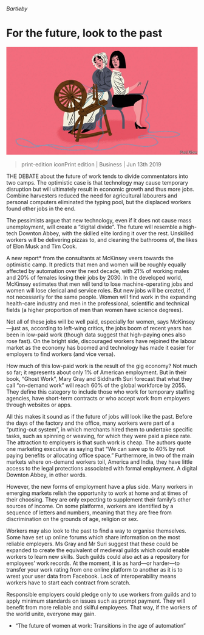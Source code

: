 ###### Bartleby

# For the future, look to the past 

![image](images/20190615_wbd001.jpg) 

> print-edition iconPrint edition | Business | Jun 13th 2019 

THE DEBATE about the future of work tends to divide commentators into two camps. The optimistic case is that technology may cause temporary disruption but will ultimately result in economic growth and thus more jobs. Combine harvesters reduced the need for agricultural labourers and personal computers eliminated the typing pool, but the displaced workers found other jobs in the end. 

The pessimists argue that new technology, even if it does not cause mass unemployment, will create a “digital divide”. The future will resemble a high-tech Downton Abbey, with the skilled elite lording it over the rest. Unskilled workers will be delivering pizzas to, and cleaning the bathrooms of, the likes of Elon Musk and Tim Cook. 

A new report* from the consultants at McKinsey veers towards the optimistic camp. It predicts that men and women will be roughly equally affected by automation over the next decade, with 21% of working males and 20% of females losing their jobs by 2030. In the developed world, McKinsey estimates that men will tend to lose machine-operating jobs and women will lose clerical and service roles. But new jobs will be created, if not necessarily for the same people. Women will find work in the expanding health-care industry and men in the professional, scientific and technical fields (a higher proportion of men than women have science degrees). 

Not all of these jobs will be well paid, especially for women, says McKinsey—just as, according to left-wing critics, the jobs boom of recent years has been in low-paid work (though data suggest that high-paying ones also rose fast). On the bright side, discouraged workers have rejoined the labour market as the economy has boomed and technology has made it easier for employers to find workers (and vice versa). 

How much of this low-paid work is the result of the gig economy? Not much so far; it represents about only 1% of American employment. But in their book, “Ghost Work”, Mary Gray and Siddharth Suri forecast that what they call “on-demand work” will reach 60% of the global workforce by 2055. They define this category to include those who work for temporary staffing agencies, have short-term contracts or who accept work from employers through websites or apps. 

All this makes it sound as if the future of jobs will look like the past. Before the days of the factory and the office, many workers were part of a “putting-out system”, in which merchants hired them to undertake specific tasks, such as spinning or weaving, for which they were paid a piece rate. The attraction to employers is that such work is cheap. The authors quote one marketing executive as saying that “We can save up to 40% by not paying benefits or allocating office space.” Furthermore, in two of the main markets where on-demand workers toil, America and India, they have little access to the legal protections associated with formal employment. A digital Downton Abbey, in other words. 

However, the new forms of employment have a plus side. Many workers in emerging markets relish the opportunity to work at home and at times of their choosing. They are only expecting to supplement their family’s other sources of income. On some platforms, workers are identified by a sequence of letters and numbers, meaning that they are free from discrimination on the grounds of age, religion or sex. 

Workers may also look to the past to find a way to organise themselves. Some have set up online forums which share information on the most reliable employers. Ms Gray and Mr Suri suggest that these could be expanded to create the equivalent of medieval guilds which could enable workers to learn new skills. Such guilds could also act as a repository for employees’ work records. At the moment, it is as hard—or harder—to transfer your work rating from one online platform to another as it is to wrest your user data from Facebook. Lack of interoperability means workers have to start each contract from scratch. 

Responsible employers could pledge only to use workers from guilds and to apply minimum standards on issues such as prompt payment. They will benefit from more reliable and skilful employees. That way, if the workers of the world unite, everyone may gain. 

* “The future of women at work: Transitions in the age of automation” 

